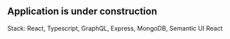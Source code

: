 ## Application is under construction

Stack: React, Typescript, GraphQL, Express, MongoDB, Semantic UI React

